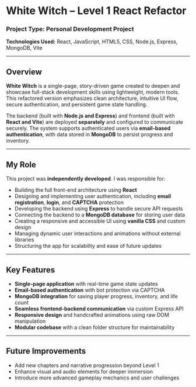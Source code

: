 # White Witch – Level 1 React Refactor

### Project Type: Personal Development Project

**Technologies Used:** React, JavaScript, HTML5, CSS, Node.js, Express, MongoDB, Vite

---

## Overview

**White Witch** is a single-page, story-driven game created to deepen and showcase full-stack development skills using lightweight, modern tools. This refactored version emphasizes clean architecture, intuitive UI flow, secure authentication, and persistent game state handling.

The backend (built with **Node.js and Express**) and frontend (built with **React and Vite**) are deployed **separately** and configured to communicate securely. The system supports authenticated users via **email-based authentication**, with data stored in **MongoDB** to persist progress and inventory.

---

## My Role

This project was **independently developed**. I was responsible for:

* Building the full front-end architecture using **React**
* Designing and implementing user authentication, including **email registration**, **login**, and **CAPTCHA** protection
* Developing the backend using **Express** to handle secure API requests
* Connecting the backend to a **MongoDB database** for storing user data
* Creating a responsive and accessible UI using **vanilla CSS** and custom design
* Managing dynamic user interactions and animations without external libraries
* Structuring the app for scalability and ease of future updates

---

## Key Features

* **Single-page application** with real-time game state updates
* **Email-based authentication** with bot protection via CAPTCHA
* **MongoDB integration** for saving player progress, inventory, and life count
* **Seamless frontend-backend communication** via custom Express API
* **Responsive design** and handcrafted animations using raw DOM manipulation
* **Modular codebase** with a clean folder structure for maintainability

---

## Future Improvements

* Add new chapters and narrative progression beyond Level 1
* Enhance visual and audio elements for deeper immersion
* Introduce more advanced gameplay mechanics and user challenges
